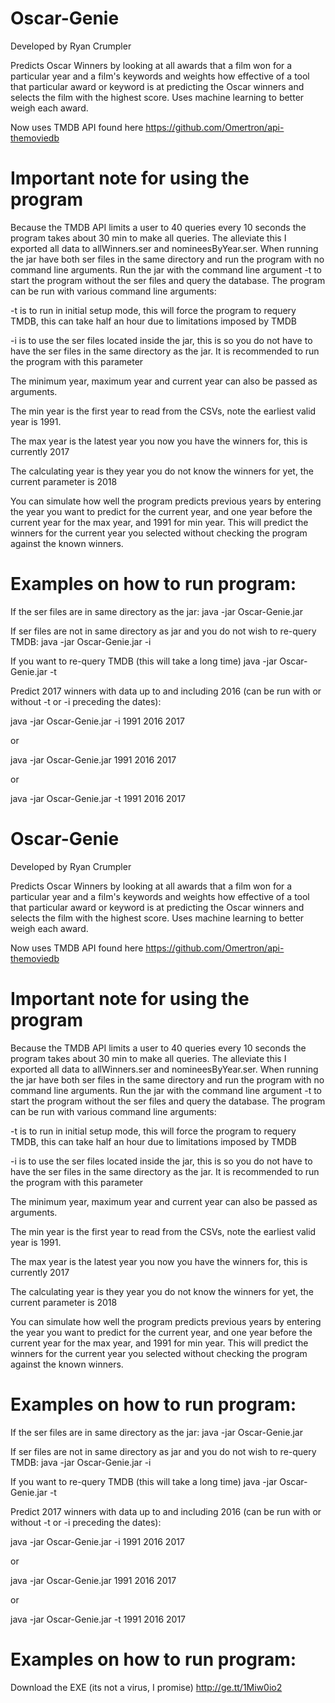 # Oscar-Genie
Developed by Ryan Crumpler

Predicts Oscar Winners by looking at all awards that a film won 
for a particular year and a film's keywords and weights how effective 
of a tool that particular award or keyword is at predicting the Oscar winners and selects 
the film with the highest score. Uses machine learning to better weigh each award.

Now uses TMDB API found here https://github.com/Omertron/api-themoviedb

# Important note for using the program
Because the TMDB API limits a user to 40 queries every 10 seconds the program takes about 30 min to make all queries. The alleviate this I exported all data to allWinners.ser and nomineesByYear.ser. When running the jar have both ser files in the same directory and run the program with no command line arguments. Run  the jar with the command line argument -t to start the program without the ser files and query the database. 
The program can be run with various command line arguments:

-t is to run in initial setup mode, this will force the program to requery TMDB, this can take half an hour due to limitations imposed by TMDB

-i is to use the ser files located inside the jar, this is so you do not have to have the ser files in the same directory as the jar. It is recommended to run the program with this parameter 

The minimum year, maximum year and current year can also be passed as arguments. 

The min year is the first year to read from the CSVs, note the earliest valid year is 1991.

The max year is the latest year you now you have the winners for, this is currently 2017

The calculating year is they year you do not know the winners for yet, the current parameter is 2018 

You can simulate how well the program predicts previous years by entering the year you want to predict for the current year, and one year before the current year for the max year, and 1991 for min year. This will predict the winners for the current year you selected without checking the program against the known winners.

# Examples on how to run program:
If the ser files are in same directory as the jar:
java -jar Oscar-Genie.jar

If ser files are not in same directory as jar and you do not wish to re-query TMDB:
java -jar Oscar-Genie.jar -i

If you want to re-query TMDB (this will take a long time)
java -jar Oscar-Genie.jar -t

Predict 2017 winners with data up to and including 2016 (can be run with or without -t or -i preceding the dates):

java -jar Oscar-Genie.jar -i 1991 2016 2017

or

java -jar Oscar-Genie.jar 1991 2016 2017

or 

java -jar Oscar-Genie.jar -t 1991 2016 2017




# Oscar-Genie
Developed by Ryan Crumpler

Predicts Oscar Winners by looking at all awards that a film won 
for a particular year and a film's keywords and weights how effective 
of a tool that particular award or keyword is at predicting the Oscar winners and selects 
the film with the highest score. Uses machine learning to better weigh each award.

Now uses TMDB API found here https://github.com/Omertron/api-themoviedb

# Important note for using the program
Because the TMDB API limits a user to 40 queries every 10 seconds the program takes about 30 min to make all queries. The alleviate this I exported all data to allWinners.ser and nomineesByYear.ser. When running the jar have both ser files in the same directory and run the program with no command line arguments. Run  the jar with the command line argument -t to start the program without the ser files and query the database. 
The program can be run with various command line arguments:

-t is to run in initial setup mode, this will force the program to requery TMDB, this can take half an hour due to limitations imposed by TMDB

-i is to use the ser files located inside the jar, this is so you do not have to have the ser files in the same directory as the jar. It is recommended to run the program with this parameter 

The minimum year, maximum year and current year can also be passed as arguments. 

The min year is the first year to read from the CSVs, note the earliest valid year is 1991.

The max year is the latest year you now you have the winners for, this is currently 2017

The calculating year is they year you do not know the winners for yet, the current parameter is 2018 

You can simulate how well the program predicts previous years by entering the year you want to predict for the current year, and one year before the current year for the max year, and 1991 for min year. This will predict the winners for the current year you selected without checking the program against the known winners.

# Examples on how to run program:
If the ser files are in same directory as the jar:
java -jar Oscar-Genie.jar

If ser files are not in same directory as jar and you do not wish to re-query TMDB:
java -jar Oscar-Genie.jar -i

If you want to re-query TMDB (this will take a long time)
java -jar Oscar-Genie.jar -t

Predict 2017 winners with data up to and including 2016 (can be run with or without -t or -i preceding the dates):

java -jar Oscar-Genie.jar -i 1991 2016 2017

or

java -jar Oscar-Genie.jar 1991 2016 2017

or 

java -jar Oscar-Genie.jar -t 1991 2016 2017

# Examples on how to run program:
Download the EXE (its not a virus, I promise)
http://ge.tt/1Miw0io2



